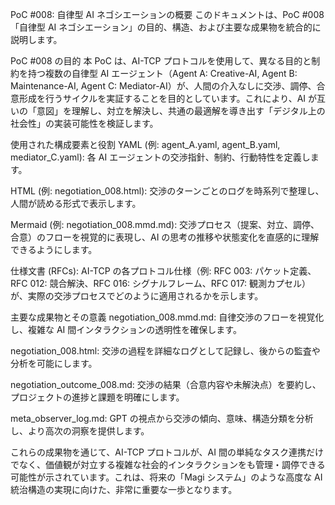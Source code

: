 PoC #008: 自律型 AI ネゴシエーションの概要
このドキュメントは、PoC #008「自律型 AI ネゴシエーション」の目的、構造、および主要な成果物を統合的に説明します。

PoC #008 の目的
本 PoC は、AI-TCP プロトコルを使用して、異なる目的と制約を持つ複数の自律型 AI エージェント（Agent A: Creative-AI, Agent B: Maintenance-AI, Agent C: Mediator-AI）が、人間の介入なしに交渉、調停、合意形成を行うサイクルを実証することを目的としています。これにより、AI が互いの「意図」を理解し、対立を解決し、共通の最適解を導き出す「デジタル上の社会性」の実装可能性を検証します。

使用された構成要素と役割
YAML (例: agent_A.yaml, agent_B.yaml, mediator_C.yaml): 各 AI エージェントの交渉指針、制約、行動特性を定義します。

HTML (例: negotiation_008.html): 交渉のターンごとのログを時系列で整理し、人間が読める形式で表示します。

Mermaid (例: negotiation_008.mmd.md): 交渉プロセス（提案、対立、調停、合意）のフローを視覚的に表現し、AI の思考の推移や状態変化を直感的に理解できるようにします。

仕様文書 (RFCs): AI-TCP の各プロトコル仕様（例: RFC 003: パケット定義、RFC 012: 競合解決、RFC 016: シグナルフレーム、RFC 017: 観測カプセル）が、実際の交渉プロセスでどのように適用されるかを示します。

主要な成果物とその意義
negotiation_008.mmd.md: 自律交渉のフローを視覚化し、複雑な AI 間インタラクションの透明性を確保します。

negotiation_008.html: 交渉の過程を詳細なログとして記録し、後からの監査や分析を可能にします。

negotiation_outcome_008.md: 交渉の結果（合意内容や未解決点）を要約し、プロジェクトの進捗と課題を明確にします。

meta_observer_log.md: GPT の視点から交渉の傾向、意味、構造分類を分析し、より高次の洞察を提供します。

これらの成果物を通じて、AI-TCP プロトコルが、AI 間の単純なタスク連携だけでなく、価値観が対立する複雑な社会的インタラクションをも管理・調停できる可能性が示されています。これは、将来の「Magi システム」のような高度な AI 統治構造の実現に向けた、非常に重要な一歩となります。